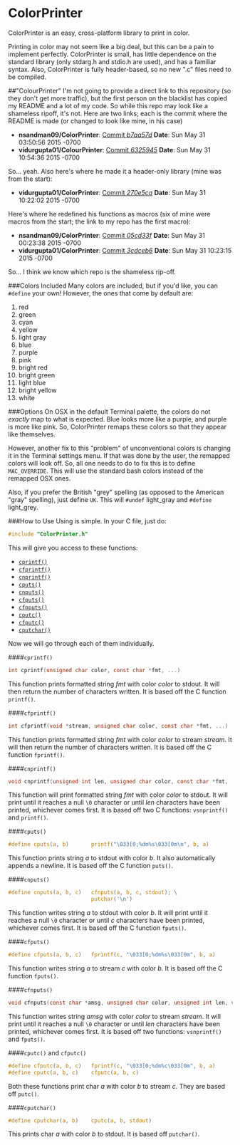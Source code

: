 # ColorPrinter
ColorPrinter is an easy, cross-platform library to print in color.

Printing in color may not seem like a big deal, but this can be a pain to implement perfectly. ColorPrinter is small, has little dependence on the standard library (only stdarg.h and stdio.h are used), and has a familiar syntax. Also, ColorPrinter is fully header-based, so no new ".c" files need to be compiled.

##"ColourPrinter"
I'm not going to provide a direct link to this repository (so they don't get more traffic), but the first person on the blacklist has copied my README and a lot of my code. So while this repo may look like a shameless ripoff, it's not. Here are two links; each is the commit where the README is made (or changed to look like mine, in his case)

* **nsandman09/ColorPrinter**: [Commit *b7aa57d*](https://github.com/nsandman09/ColorPrinter/commit/b7aa57d3cdbc1e55ed4aed16e12c3436dcfac135) **Date**: Sun May 31 03:50:56 2015 -0700
* **vidurgupta01/ColourPrinter**: [Commit *6325945*](https://github.com/vidurgupta01/ColourPrinter/commit/632594506acd40a1b2e3b1792f652a885e46f23a) **Date**: Sun May 31 10:54:36 2015 -0700

So... yeah. Also here's where he made it a header-only library (mine was from the start):

* **vidurgupta01/ColorPrinter**: [Commit *270e5ca*](https://github.com/vidurgupta01/ColourPrinter/commit/270e5ca2dcb973d7ea762859c0af54c9f9961e83) **Date**: Sun May 31 10:22:02 2015 -0700

Here's where he redefined his functions as macros (six of mine were macros from the start; the link to my repo has the first macro):

* **nsandman09/ColorPrinter**: [Commit *05cd33f*](https://github.com/nsandman09/ColorPrinter/commit/05cd33f0c098cb75928b135f3658f3560c5ad539) **Date**: Sun May 31 00:23:38 2015 -0700
* **vidurgupta01/ColorPrinter**: [Commit *3cdceb6*](https://github.com/vidurgupta01/ColourPrinter/commit/3cdceb688406d5510340e3ec36dd8edbff24cc15) **Date**: Sun May 31 10:23:15 2015 -0700

So... I think we know which repo is the shameless rip-off.

###Colors Included
Many colors are included, but if you'd like, you can `#define` your own! However, the ones that come by default are:

1. red
1. green
1. cyan
1. yellow
1. light gray
1. blue
1. purple
1. pink
1. bright red
1. bright green
1. light blue
1. bright yellow
1. white

###Options
On OSX in the default Terminal palette, the colors do not *exactly* map to what is expected. Blue looks more like a purple, and purple is more like pink.
So, ColorPrinter remaps these colors so that they appear like themselves.

However, another fix to this "problem" of unconventional colors is changing it in the Terminal settings menu. If that was done by the user, the remapped colors will look off. 
So, all one needs to do to fix this is to define `MAC_OVERRIDE`. This will use the standard bash colors instead of the remapped OSX ones.

Also, if you prefer the British "grey" spelling (as opposed to the American "gray" spelling), just define `UK`. This will
`#undef` light_gray and `#define` light_grey.

###How to Use
Using is simple. In your C file, just do:
```c
#include "ColorPrinter.h"
```

This will give you access to these functions:

* [`cprintf()`](#cprintf)
* [`cfprintf()`](#cfprintf)
* [`cnprintf()`](#cnprintf)
* [`cputs()`](#cputs)
* [`cnputs()`](#cnputs)
* [`cfputs()`](#cfputs)
* [`cfnputs()`](#cfnputs)
* [`cputc()`](#cputc-and-cfputc)
* [`cfputc()`](#cputc-and-cfputc)
* [`cputchar()`](#cputchar)

Now we will go through each of them individually.

####`cprintf()`
```c
int cprintf(unsigned char color, const char *fmt, ...)
```
This function prints formatted string *fmt* with color *color* to stdout. It will then return the number of characters written.
It is based off the C function `printf()`.

####`cfprintf()`
```c
int cfprintf(void *stream, unsigned char color, const char *fmt, ...)
```
This function prints formatted string *fmt* with color *color* to stream *stream*. It will then return the number of characters written.
It is based off the C function `fprintf()`.

####`cnprintf()`
```c
void cnprintf(unsigned int len, unsigned char color, const char *fmt, ...)
```
This function will print formatted string *fmt* with color *color* to stdout. It will print until it reaches a null `\0` character or until *len* characters have been printed, whichever comes first.
It is based off two C functions: `vsnprintf()` and `printf()`.

####`cputs()`
```c
#define cputs(a, b)       printf("\033[0;%dm%s\033[0m\n", b, a)
```
This function prints string *a* to stdout with color *b*. It also automatically appends a newline.
It is based off the C function `puts()`.

####`cnputs()`
```c
#define cnputs(a, b, c)   cfnputs(a, b, c, stdout); \
                          putchar('\n')
```
This function writes string *a* to stdout with color *b*. It will print until it reaches a null `\0` character or until *c* characters have been printed, whichever comes first.
It is based off the C function `fputs()`.

####`cfputs()`
```c
#define cfputs(a, b, c)   fprintf(c, "\033[0;%dm%s\033[0m", b, a)
```
This function writes string *a* to stream *c* with color *b*.
It is based off the C function `fputs()`.

####`cfnputs()`
```c
void cfnputs(const char *amsg, unsigned char color, unsigned int len, void *stream)
```
This function writes string *amsg* with color *color* to stream *stream*. It will print until it reaches a null `\0` character or until *len* characters have been printed, whichever comes first.
It is based off two functions: `vsnprintf()` and `fputs()`.

####`cputc()` and `cfputc()`
```c
#define cfputc(a, b, c)   fprintf(c, "\033[0;%dm%c\033[0m", b, a)
#define cputc(a, b, c)    cfputc(a, b, c)
```
Both these functions print char *a* with color *b* to stream *c*.
They are based off `putc()`.

####`cputchar()`
```c
#define cputchar(a, b)    cputc(a, b, stdout)
```
This prints char *a* with color *b* to stdout. It is based off `putchar()`.
